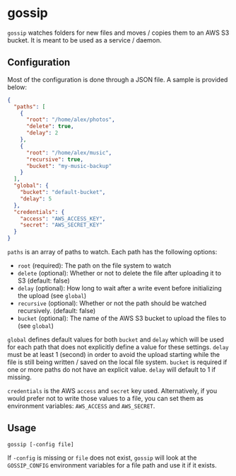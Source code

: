 # gossip

`gossip` watches folders for new files and moves / copies them to an AWS S3 bucket. It is meant to be used as a service
/ daemon.

## Configuration

Most of the configuration is done through a JSON file. A sample is provided below:

```json
{
  "paths": [
    {
      "root": "/home/alex/photos",
      "delete": true,
      "delay": 2
    },
    {
      "root": "/home/alex/music",
      "recursive": true,
      "bucket": "my-music-backup"
    }
  ],
  "global": {
    "bucket": "default-bucket",
    "delay": 5
  },
  "credentials": {
    "access": "AWS_ACCESS_KEY",
    "secret": "AWS_SECRET_KEY"
  }
}
```

`paths` is an array of paths to watch. Each path has the following options:
* `root` (required): The path on the file system to watch
* `delete` (optional): Whether or not to delete the file after uploading it to S3 (default: false)
* `delay` (optional): How long to wait after a write event before initializing the upload (see `global`)
* `recursive` (optional): Whether or not the path should be watched recursively. (default: false)
* `bucket` (optional): The name of the AWS S3 bucket to upload the files to (see `global`)

`global` defines default values for both `bucket` and `delay` which will be used for each path that does not explicitly
define a value for these settings. `delay` must be at least 1 (second) in order to avoid the upload starting while the
file is still being written / saved on the local file system. `bucket` is required if one or more paths do not have an
explicit value. `delay` will default to 1 if missing.

`credentials` is the AWS `access` and `secret` key used. Alternatively, if you would prefer not to write those values
to a file, you can set them as environment variables: `AWS_ACCESS` and `AWS_SECRET`.

## Usage

`gossip [-config file]`

If `-config` is missing or `file` does not exist, `gossip` will look at the `GOSSIP_CONFIG` environment variables for
a file path and use it if it exists.